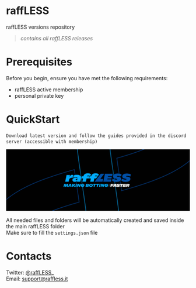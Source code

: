 # raffLESS
raffLESS versions repository
> *contains all raffLESS releases*
# Prerequisites
Before you begin, ensure you have met the following requirements:
- raffLESS active membership
- personal private key
# QuickStart
```
Download latest version and follow the guides provided in the discord server (accessible with membership)
```
![raffLESS_banner.jpg](https://github.com/LordCaba/raffLESS/blob/main/images/raffLESS_banner.png)

All needed files and folders will be automatically created and saved inside the main raffLESS folder  
Make sure to fill the `settings.json` file
# Contacts
Twitter: [@raffLESS_](https://twitter.com/raffLESS_)  
Email: support@raffless.it
